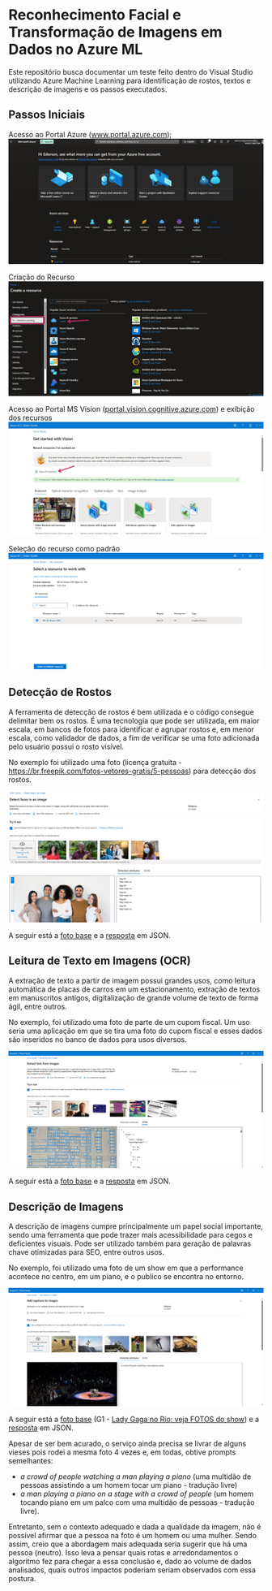 # Reconhecimento Facial e Transformação de Imagens em Dados no Azure ML
Este repositório busca documentar um teste feito dentro do Visual Studio utilizando Azure Machine Learning para identificação de rostos, textos e descrição de imagens e os passos executados.
  
## Passos Iniciais
Acesso ao Portal Azure (www.portal.azure.com);
<img src="imgs/IMML-01.png">

Criação do Recurso
<img src="imgs/IMML-02.png">

Acesso ao Portal MS Vision ([portal.vision.cognitive.azure.com](https://portal.vision.cognitive.azure.com/)) e exibição dos recursos
<img src="imgs/IMML-03.png">

Seleção do recurso como padrão
<img src="imgs/IMML-04.png">

## Detecção de Rostos
A ferramenta de detecção de rostos é bem utilizada e o código consegue delimitar bem os rostos. 
É uma tecnologia que pode ser utilizada, em maior escala, em bancos de fotos para identificar e agrupar rostos e, em menor escala, como validador de dados, a fim de verificar se uma foto adicionada pelo usuário possui o rosto visível.

No exemplo foi utilizado uma foto (licença gratuita - https://br.freepik.com/fotos-vetores-gratis/5-pessoas) para detecção dos rostos.

<img src="imgs/IMML-05.png">

A seguir está a [foto base](inputs/FACE-input.jpg) e a [resposta](outputs/FACE-output.json) em JSON.

## Leitura de Texto em Imagens (OCR)
A extração de texto a partir de imagem possui grandes usos, como leitura automática de placas de carros em um estacionamento, extração de textos em manuscritos antigos, digitalização de grande volume de texto de forma ágil, entre outros.

No exemplo, foi utilizado uma foto de parte de um cupom fiscal. Um uso seria uma aplicação em que se tira uma foto do cupom fiscal e esses dados são inseridos no banco de dados para usos diversos.

<img src="imgs/IMML-06.png">

A seguir está a [foto base](inputs/OCR-input.jpg) e a [resposta](outputs/OCR-output.json) em JSON.

## Descrição de Imagens
A descrição de imagens cumpre principalmente um papel social importante, sendo uma ferramenta que pode trazer mais acessibilidade para cegos e deficientes visuais.
Pode ser utilizado também para geração de palavras chave otimizadas para SEO, entre outros usos.

No exemplo, foi utilizado uma foto de um show em que a performance acontece no centro, em um piano, e o publico se encontra no entorno.

<img src="imgs/IMML-07.png">

A seguir está a [foto base](inputs/CAPTION-input.jpg) (G1 - [Lady Gaga no Rio: veja FOTOS do show](https://g1.globo.com/rj/rio-de-janeiro/show-da-lady-gaga/noticia/2025/05/03/show-de-lady-gaga-fotos.ghtml)) e a [resposta](outputs/CAPTION-output.json) em JSON.

Apesar de ser bem acurado, o serviço ainda precisa se livrar de alguns vieses pois rodei a mesma foto 4 vezes e, em todas, obtive prompts semelhantes:
* *a crowd of people watching a man playing a piano* (uma multidão de pessoas assistindo a um homem tocar um piano - tradução livre)
* *a man playing a piano on a stage with a crowd of people* (um homem tocando piano em um palco com uma multidão de pessoas - tradução livre).

Entretanto, sem o contexto adequado e dada a qualidade da imagem, não é possível afirmar que a pessoa na foto é um homem ou uma mulher.
Sendo assim, creio que a abordagem mais adequada seria sugerir que há uma pessoa (neutro).
Isso leva a pensar quais rotas e arredondamentos o algoritmo fez para chegar a essa conclusão e, dado ao volume de dados analisados, quais outros impactos poderiam seriam observados com essa postura.  
